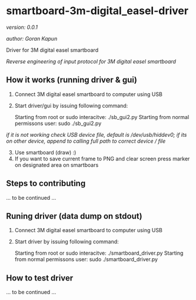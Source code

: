 smartboard-3m-digital_easel-driver
==================================

*version: 0.0.1*

*author: Goran Kapun*

Driver for 3M digital easel smartboard

*Reverse engineering of input protocol for 3M digital easel smartboard*

## How it works (running driver & gui)
1. Connect 3M digital easel smartboard to computer using USB
2. Start driver/gui by issuing following command:

    Starting from root or sudo interacitve:
    ./sb_gui2.py
    Starting from normal permissons user:
    sudo ./sb_gui2.py

*if it is not working check USB device file, default is /dev/usb/hiddev0; if its on other device, append to calling full path to correct device / file*    
    
3. Use smartboard (draw) :)
4. If you want to save current frame to PNG and clear screen press marker on designated area on smartboars

## Steps to contributing

... to be continued ...

## Runing driver (data dump on stdout)

1. Connect 3M digital easel smartboard to computer using USB
2. Start driver by issuing following command:

    Starting from root or sudo interacitve:
    ./smartboard_driver.py
    Starting from normal permissons user:
    sudo ./smartboard_driver.py

## How to test driver

... to be continued ...
